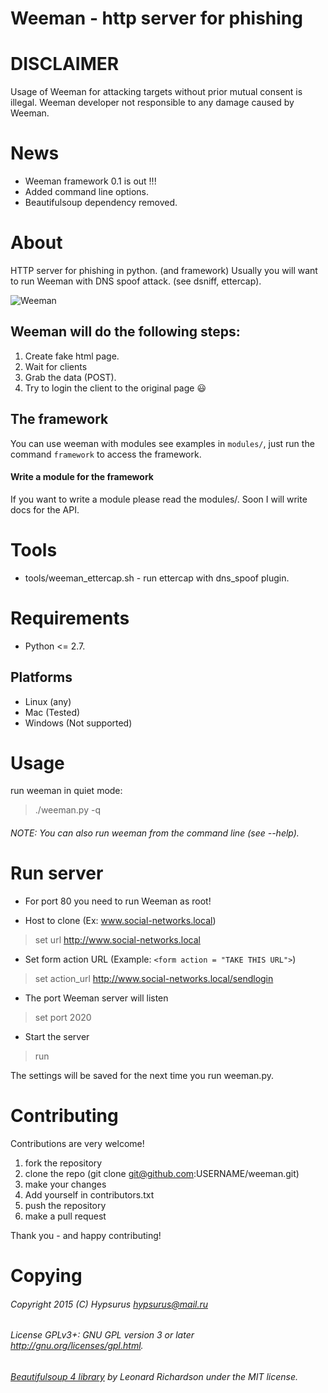 Weeman - http server for phishing
==================================

DISCLAIMER
==========

Usage of Weeman for attacking targets without prior mutual consent is illegal.
Weeman developer not responsible to any damage caused by Weeman.

News
=====

* Weeman framework 0.1 is out !!!
* Added command line options.
* Beautifulsoup dependency removed.

About
=====

HTTP server for phishing in python. (and framework)
Usually you will want to run Weeman with DNS spoof attack. (see dsniff, ettercap).

![Weeman](https://raw.githubusercontent.com/Hypsurus/weeman/master/core/weeman_curr.png)


Weeman will do the following steps:
------------------------------------

1. Create fake html page.
2. Wait for clients
3. Grab the data (POST).
4. Try to login the client to the original page :smiley:

The framework
---------------

You can use weeman with modules see examples in `modules/`,
just run the command `framework` to access the framework.

#### Write a module for the framework

If you want to write a module please read the modules/.
Soon I will write docs for the API.

Tools
======

* tools/weeman_ettercap.sh - run ettercap with dns_spoof plugin.

Requirements
============

* Python <= 2.7.

Platforms
-----------

* Linux (any)
* Mac (Tested)
* Windows (Not supported)

Usage
======

run weeman in quiet mode:
> ./weeman.py -q

###### NOTE: You can also run weeman from the command line (see --help).

Run server
==========
* For port 80 you need to run Weeman as root!

* Host to clone (Ex: www.social-networks.local)
> set url http://www.social-networks.local

* Set form action URL (Example: ```<form action = "TAKE THIS URL">```)
> set action_url http://www.social-networks.local/sendlogin 

* The port Weeman server will listen
> set port 2020

* Start the server
> run

The settings will be saved for the next time you run weeman.py.

Contributing
=============

Contributions are very welcome!

1. fork the repository
2. clone the repo (git clone git@github.com:USERNAME/weeman.git)
3. make your changes
6. Add yourself in contributors.txt
4. push the repository
5. make a pull request

Thank you - and happy contributing!

Copying
========

###### Copyright 2015 (C) Hypsurus <hypsurus@mail.ru>
###### License GPLv3+: GNU GPL version 3 or later <http://gnu.org/licenses/gpl.html>.
###### [Beautifulsoup 4 library](http://www.crummy.com/software/BeautifulSoup/bs4/) by Leonard Richardson under the MIT license.
